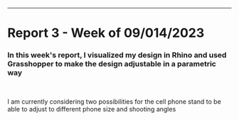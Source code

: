 ---
# Report 3 - Week of 09/014/2023 #

### In this week's report, I visualized my design in Rhino and used Grasshopper to make the design adjustable in a parametric way
<br>

I am currently considering two possibilities for the cell phone stand to be able to adjust to different phone size and shooting angles
<br>
